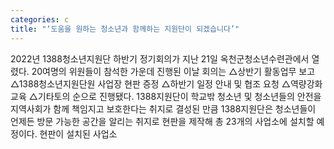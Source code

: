 ```yaml
---
categories: c
title: "‘도움을 원하는 청소년과 함께하는 지원단이 되겠습니다’"
---
```

2022년 1388청소년지원단 하반기 정기회의가 지난 21일 옥천군청소년수련관에서 열렸다. 20여명의 위원들이 참석한 가운데 진행된 이날 회의는 △상반기 활동업무 보고 △1388청소년지원단원 사업장 현판 증정 △하반기 일정 안내 및 협조 요청 △역량강화 교육 △기타토의 순으로 진행됐다. 1388지원단이 학교밖 청소년 및 청소년들의 안전을 지역사회가 함께 책임지고 보호한다는 취지로 결성된 만큼 1388지원단은 청소년들이 언제든 방문 가능한 공간을 알리는 취지로 현판을 제작해 총 23개의 사업소에 설치할 예정이다. 현판이 설치된 사업소